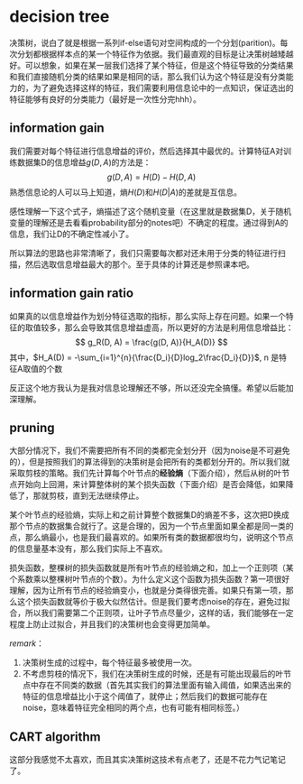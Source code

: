# decision tree

决策树，说白了就是根据一系列if-else语句对空间构成的一个分划(parition)。每次分划都根据样本点的某一个特征作为依据。我们最直观的目标是让决策树越矮越好。可以想象，如果在某一层我们选择了某个特征，但是这个特征导致的分类结果和我们直接随机分类的结果如果是相同的话，那么我们认为这个特征是没有分类能力的，为了避免选择这样的特征，我们需要利用信息论中的一点知识，保证选出的特征能够有良好的分类能力（最好是一次性分完hhh）。

## information gain
我们需要对每个特征进行信息增益的评价，然后选择其中最优的。计算特征A对训练数据集D的信息增益$g(D, A)$的方法是：
$$
    g(D, A) = H(D) - H(D, A)
$$
熟悉信息论的人可以马上知道，熵$H(D)$和$H(D|A)$的差就是互信息。

感性理解一下这个式子，熵描述了这个随机变量（在这里就是数据集D，关于随机变量的理解还是去看看probability部分的notes吧）不确定的程度。通过得到A的信息，我们让D的不确定性减小了。

所以算法的思路也非常清晰了，我们只需要每次都对还未用于分类的特征进行扫描，然后选取信息增益最大的那个。至于具体的计算还是参照课本吧。

## information gain ratio
如果真的以信息增益作为划分特征选取的指标，那么实际上存在问题。如果一个特征的取值较多，那么会导致其信息增益虚高，所以更好的方法是利用信息增益比：
$$
    g_R(D, A) = \frac{g(D, A)}{H_A(D)}
$$
其中，$H_A(D) = -\sum_{i=1}^{n}{\frac{D_i}{D}log_2\frac{D_i}{D}}$, n 是特征A取值的个数

反正这个地方我认为是我对信息论理解还不够，所以还没完全搞懂。希望以后能加深理解。

## pruning
大部分情况下，我们不需要把所有不同的类都完全划分开（因为noise是不可避免的），但是按照我们的算法得到的决策树是会把所有的类都划分开的。所以我们就采取剪枝的策略。我们先计算每个叶节点的**经验熵**（下面介绍），然后从树的叶节点开始向上回溯，来计算整体树的某个损失函数（下面介绍）是否会降低，如果降低了，那就剪枝，直到无法继续停止。

某个叶节点的经验熵，实际上和之前计算整个数据集D的熵差不多，这次把D换成那个节点的数据集合就行了。这是合理的，因为一个节点里面如果全都是同一类的点，那么熵最小，也是我们最喜欢的。如果所有类的数据都很均匀，说明这个节点的信息量基本没有，那么我们实际上不喜欢。

损失函数，整棵树的损失函数就是所有叶节点的经验熵之和，加上一个正则项（某个系数乘以整棵树叶节点的个数）。为什么定义这个函数为损失函数？第一项很好理解，因为让所有节点的经验熵变小，也就是分类得很完善。如果只有第一项，那么这个损失函数就等价于极大似然估计。但是我们要考虑noise的存在，避免过拟合，所以我们需要第二个正则项，让叶子节点尽量少，这样的话，我们能够在一定程度上防止过拟合，并且我们的决策树也会变得更加简单。

*remark*：
1. 决策树生成的过程中，每个特征最多被使用一次。
2. 不考虑剪枝的情况下，我们在决策树生成的时候，还是有可能出现最后的叶节点中存在不同类的数据（首先其实我们的算法里面有输入阈值，如果选出来的特征的信息增益比小于这个阈值了，就停止；然后我们的数据可能存在noise，意味着特征完全相同的两个点，也有可能有相同标签。）


## CART algorithm
这部分我感觉不太喜欢，而且其实决策树这技术有点老了，还是不花力气记笔记了。
